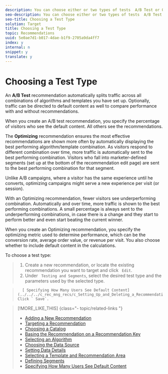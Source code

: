 ```yaml
---
description: You can choose either or two types of tests  A/B Test or Optimizing.
seo-description: You can choose either or two types of tests  A/B Test or Optimizing.
seo-title: Choosing a Test Type
solution: Target
title: Choosing a Test Type
topic: Recommendations
uuid: 5e0ae7d1-b017-4dae-b1f9-2705a9da4ff7
index: y
internal: n
snippet: y
translate: y
---
```


# Choosing a Test Type

An **A/B Test** recommendation automatically splits traffic across all combinations of algorithms and templates you have set up. Optionally, traffic can be directed to default content as well to compare performance with and without recommendations. 

When you create an A/B test recommendation, you specify the percentage of visitors who see the default content. All others see the recommendations. 

The **Optimizing** recommendation ensures the most effective recommendations are shown more often by automatically displaying the best performing algorithm/template combination. As visitors respond to different combination over time, more traffic is automatically sent to the best performing combination. Visitors who fall into marketer-defined segments (set up at the bottom of the recommendation edit page) are sent to the best performing combination for that segment. 

Unlike A/B campaigns, where a visitor has the same experience until he converts, optimizing campaigns might serve a new experience per visit (or session). 

With an Optimizing recommendation, fewer visitors see underperforming combination. Automatically and over time, more traffic is shown to the best performing combinations. A small percentage is always sent to the underperforming combinations, in case there is a change and they start to perform better and even start beating the current winner. 

When you create an Optimizing recommendation, you specify the optimizing metric used to determine performance, which can be the conversion rate, average order value, or revenue per visit. You also choose whether to include default content in the calculations. 

To choose a test type: 

>1. Create a new recommendation, or locate the existing recommendation you want to target and click ` Edit`.
>1. Under ` Testing and Segments`, select the desired test type and the parameters used by the selected type.

>       [ Specifying How Many Users See Default Content](../../../c_rec_mng_recs/c_Setting_Up_and_Deleting_a_Recommendation/t_create_edit_recs/t_how_many_users_see_default_conten_recst.md#task_5059665F6EE64FA39D2851671898F996)1. Click ` Save`.

>[!MORE_LIKE_THIS] {class="- topic/related-links "}
>
>* [ Adding a New Recommendation ](c_Creating_a_New_Recommendation.md#concept_9F20B4F0F53D4399B10BCBBC979E0B4C)
>* [ Targeting a Recommendation ](t_targeting_recs.md#task_3D93B8962F6341CB9A3ADE8E29BFECA5)
>* [ Choosing a Catalog ](t_Choose_a_Catalog.md#task_047A4BA38078464782024764CA38EF0A)
>* [ Basing the Recommendation on a Recommendation Key ](t_rec_key_recs.md#task_2B0ED54AFBF64C56916B6E1F4DC0DC3B)
>* [ Selecting an Algorithm ](t_algo_select_recs.md#task_2203616ABBE342B6ADAB08F278D794FA)
>* [ Choosing the Data Source ](t_data_source_recs.md#task_4EC990FBF374465EA6B7FCA8A5A12786)
>* [ Setting Data Details ](t_Setting_Data_Details.md#task_28DB20F968B1451481D8E51BAF947079)
>* [ Selecting a Template and Recommendation Area ](t_template_and_recommendation_area_recs.md#task_45CA0403F24944EF9FE6C4FC5D1A7836)
>* [ Defining Segments ](t_definesegments_recs.md#task_338EDF86E0A2412896C2854257E91D62)
>* [ Specifying How Many Users See Default Content ](t_how_many_users_see_default_conten_recst.md#task_5059665F6EE64FA39D2851671898F996)

